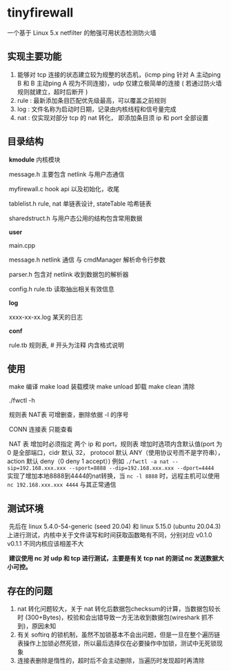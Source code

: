 # tinyfirewall
一个基于 Linux 5.x netfilter 的勉强可用状态检测防火墙

## 实现主要功能

1. 能够对 tcp 连接的状态建立较为规整的状态机，(icmp ping 针对 A 主动ping B 和 B 主动ping A 视为不同连接)，udp 仅建立极简单的连接 ( 若通过防火墙规则就建立，超时后断开 )
2. rule  : 最新添加条目匹配优先级最高，可以覆盖之前规则
3. log   : 文件名称为启动时日期，记录由内核线程和信号量完成
4. nat   : 仅实现对部分 tcp 的 nat 转化， 即添加条目须 ip 和 port 全部设置

## 目录结构

​	**kmodule**                           内核模块

​		message.h					 主要包含 netlink 与用户态通信

​		myfirewall.c					hook api 以及初始化，收尾

​		tablelist.h						rule, nat 单链表设计, stateTable 哈希链表 

​		sharedstruct.h				与用户态公用的结构包含常用数据

​	**user**

​		main.cpp						 

​		message.h						netlink 通信 与 cmdManager 解析命令行参数

​		parser.h							包含对 netlink 收到数据包的解析器

​		config.h							rule.tb 读取抽出相关有效信息

​	**log**

​		xxxx-xx-xx.log					某天的日志

​	**conf**

​		rule.tb								规则表, # 开头为注释 内含格式说明

## 使用

​	make 编译 make load 装载模块 make unload 卸载 make clean 清除

​	./fwctl -h

​	规则表 NAT表 可增删查，删除依据 -l 的序号

​    CONN 连接表 只能查看

​	NAT 表 增加时必须指定 两个 ip 和 port，规则表 增加时选项内含默认值(port 为 0 是全部端口，cidr 默认 32， protocol 默认 ANY（使用协议号而不是字符串），action 默认 deny（0 deny 1 accept）) 
  例如 `./fwctl -a nat --sip=192.168.xxx.xxx --sport=8888 --dip=192.168.xxx.xxx --dport=4444`  
  实现了增加本地8888到4444的nat转换，当 `nc -l 8888` 时，远程主机可以使用 `nc 192.168.xxx.xxx 4444` 与其正常通信  

## 测试环境

​		先后在 linux 5.4.0-54-generic (seed 20.04) 和 linux 5.15.0 (ubuntu 20.04.3) 上进行测试，内核中关于文件读写和时间获取函数略有不同，分别对应 v0.1.0 v0.1.1 不同内核应该相差不大

​		**建议使用 nc 对 udp 和 tcp 进行测试，主要是有关 tcp nat 的测试 nc 发送数据大小可控。**

## 存在的问题

1. nat 转化问题较大，关于 nat 转化后数据包checksum的计算，当数据包较长时 (300+Bytes)，校验和会出错导致一方无法收到数据包(wireshark 抓不到)，原因未知
2. 有关 softirq 的锁机制，虽然不加锁基本不会出问题，但是一旦在整个遍历链表操作上加锁必然死锁，所以最后选择仅在必要操作中加锁，测试中无死锁现象
3. 连接表删除是惰性的，超时后不会主动删除，当遍历时发现超时再清除
